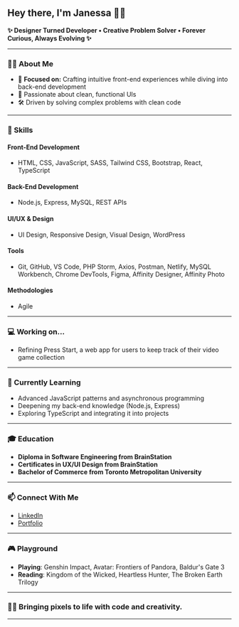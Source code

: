 ## Hey there, I'm Janessa ✌🏻

**✨ Designer Turned Developer • Creative Problem Solver • Forever Curious, Always Evolving ✨**

---

### 👩‍💻 About Me  
- 🎯 **Focused on:** Crafting intuitive front-end experiences while diving into back-end development
- 🎨 Passionate about clean, functional UIs
- 🛠️ Driven by solving complex problems with clean code

---

### 🚀 Skills  

#### Front-End Development
- HTML, CSS, JavaScript, SASS, Tailwind CSS, Bootstrap, React, TypeScript

#### Back-End Development
- Node.js, Express, MySQL, REST APIs

#### UI/UX & Design
- UI Design, Responsive Design, Visual Design, WordPress

#### Tools
- Git, GitHub, VS Code, PHP Storm, Axios, Postman, Netlify, MySQL Workbench, Chrome DevTools, Figma, Affinity Designer, Affinity Photo

#### Methodologies
- Agile

---

### 💻 Working on...
- Refining Press Start, a web app for users to keep track of their video game collection

---

### 🌱 Currently Learning  
- Advanced JavaScript patterns and asynchronous programming
- Deepening my back-end knowledge (Node.js, Express)
- Exploring TypeScript and integrating it into projects

---

### 🎓 Education
- **Diploma in Software Engineering from BrainStation**
- **Certificates in UX/UI Design from BrainStation**
- **Bachelor of Commerce from Toronto Metropolitan University**

---

### 📫 Connect With Me  
- [LinkedIn](https://www.linkedin.com/in/janessa-perry/)  
- [Portfolio](https://janessaperry.com/)  

---

### 🎮 Playground  
- **Playing**: Genshin Impact, Avatar: Frontiers of Pandora, Baldur's Gate 3
- **Reading**: Kingdom of the Wicked, Heartless Hunter, The Broken Earth Trilogy

---

### 🫰🏻 Bringing pixels to life with code and creativity.

---

